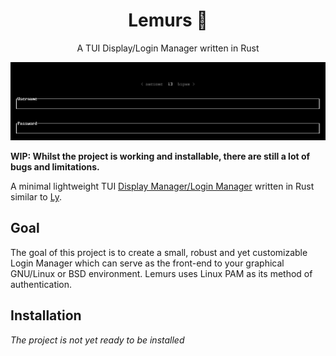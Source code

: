 <div align="center">
	
# Lemurs 🐒
A TUI Display/Login Manager written in Rust
	
</div>

![Cover image](./cover.png)

**WIP: Whilst the project is working and installable, there are still a lot of
bugs and limitations.**

A minimal lightweight TUI [Display Manager/Login
Manager](https://wiki.archlinux.org/title/Display_manager) written in Rust
similar to [Ly](https://github.com/nullgemm/ly).

## Goal

The goal of this project is to create a small, robust and yet customizable 
Login Manager which can serve as the front-end to your graphical GNU/Linux
or BSD environment. Lemurs uses Linux PAM as its method of authentication.

## Installation

*The project is not yet ready to be installed*
